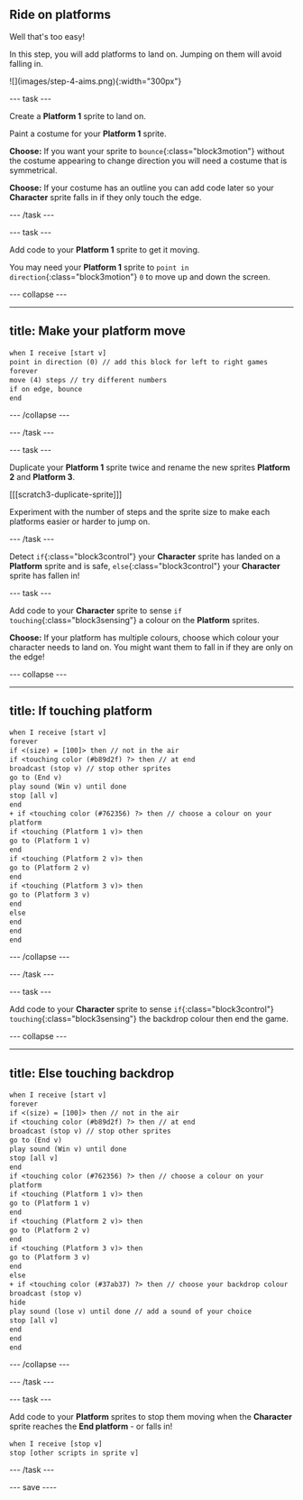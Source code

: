 ## Ride on platforms

<div style="display: flex; flex-wrap: wrap">
<div style="flex-basis: 200px; flex-grow: 1; margin-right: 15px;">
Well that's too easy! 

In this step, you will add platforms to land on. Jumping on them will avoid falling in. 
</div>
<div>
![](images/step-4-aims.png){:width="300px"}
</div>
</div>

--- task ---

Create a **Platform 1** sprite to land on. 

Paint a costume for your **Platform 1** sprite.

**Choose:** If you want your sprite to `bounce`{:class="block3motion"} without the costume appearing to change direction you will need a costume that is symmetrical. 

**Choose:** If your costume has an outline you can add code later so your **Character** sprite falls in if they only touch the edge. 

--- /task ---

--- task ---

Add code to your **Platform 1** sprite to get it moving.

You may need your **Platform 1** sprite to `point in direction`{:class="block3motion"} `0` to move up and down the screen. 

--- collapse ---

---
title: Make your platform move
---

```blocks3
when I receive [start v]
point in direction (0) // add this block for left to right games
forever
move (4) steps // try different numbers
if on edge, bounce
end
```

--- /collapse ---

--- /task ---

--- task ---

Duplicate your **Platform 1** sprite twice and rename the new sprites **Platform 2** and **Platform 3**. 

[[[scratch3-duplicate-sprite]]]

Experiment with the number of steps and the sprite size to make each platforms easier or harder to jump on. 

--- /task ---

Detect `if`{:class="block3control"} your **Character** sprite has landed on a **Platform** sprite and is safe, `else`{:class="block3control"} your **Character** sprite has fallen in!

--- task ---

Add code to your **Character** sprite to sense `if touching`{:class="block3sensing"} a colour on the **Platform** sprites.

**Choose:** If your platform has multiple colours, choose which colour your character needs to land on. You might want them to fall in if they are only on the edge!

--- collapse ---

---
title: If touching platform
---

```blocks3
when I receive [start v]
forever
if <(size) = [100]> then // not in the air
if <touching color (#b89d2f) ?> then // at end
broadcast (stop v) // stop other sprites
go to (End v)
play sound (Win v) until done
stop [all v]
end
+ if <touching color (#762356) ?> then // choose a colour on your platform
if <touching (Platform 1 v)> then
go to (Platform 1 v)
end
if <touching (Platform 2 v)> then
go to (Platform 2 v)
end
if <touching (Platform 3 v)> then
go to (Platform 3 v)
end
else
end
end
end
```

--- /collapse ---

--- /task ---

--- task ---

Add code to your **Character** sprite to sense `if`{:class="block3control"} `touching`{:class="block3sensing"} the backdrop colour then end the game.

--- collapse ---

---
title: Else touching backdrop
---

```blocks3
when I receive [start v]
forever
if <(size) = [100]> then // not in the air
if <touching color (#b89d2f) ?> then // at end
broadcast (stop v) // stop other sprites
go to (End v)
play sound (Win v) until done
stop [all v]
end
if <touching color (#762356) ?> then // choose a colour on your platform
if <touching (Platform 1 v)> then
go to (Platform 1 v)
end
if <touching (Platform 2 v)> then
go to (Platform 2 v)
end
if <touching (Platform 3 v)> then
go to (Platform 3 v)
end
else
+ if <touching color (#37ab37) ?> then // choose your backdrop colour
broadcast (stop v)
hide
play sound (lose v) until done // add a sound of your choice
stop [all v]
end
end
end
```

--- /collapse ---

--- /task ---

--- task ---

Add code to your **Platform** sprites to stop them moving when the **Character** sprite reaches the **End platform** - or falls in!

```blocks3
when I receive [stop v]
stop [other scripts in sprite v]
```

--- /task ---

--- save ----